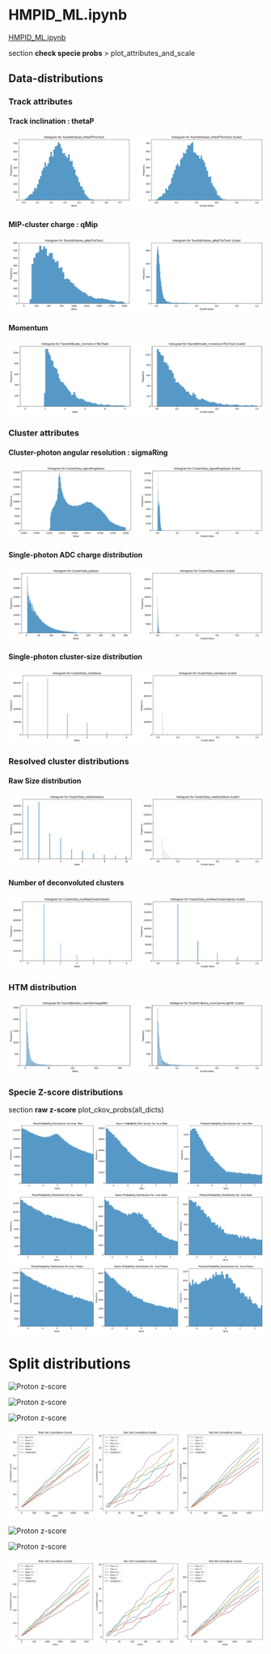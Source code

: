 # HMPID_ML.ipynb
[HMPID_ML.ipynb](ML/HMPID_ML.ipynb)

section **check specie probs** > plot_attributes_and_scale


## Data-distributions

### Track attributes

#### Track inclination : thetaP
![Track inclination : thetaP](ML/images/dataDists/thetAP.png)

#### MIP-cluster charge : qMip
![MIP-cluster charge : qMip](ML/images/dataDists/qMip.png)

#### Momentum
![Momentum](ML/images/dataDists/momentum.png)

### Cluster attributes
#### Cluster-photon angular resolution  : sigmaRing
![Cluster-photon angular resolution  : sigmaRing](ML/images/dataDists/sigmaRing.png)

#### Single-photon ADC charge distribution
![Single-photon ADC charge distribution](ML/images/dataDists/singlePhotQ.png)

#### Single-photon cluster-size distribution
![Single-photon cluster-siz distribution](ML/images/dataDists/singlePhotSize.png)

### Resolved cluster distributions

#### Raw Size distribution
![Raw Size distribution (number of pads fired in raw cluster)](ML/images/dataDists/rawSize.png)

#### Number of deconvoluted clusters
![Distribution of number of deconvoluted clusters per raw cluster (number of clusters forming raw cluster)](ML/images/dataDists/numRawClu.png)

### HTM distribution 
![Distribution of number of Hough Selected Photons under Mass-Hypothesis](ML/images/dataDists/numckovHough.png)


### Specie Z-score distributions

section **raw z-score**
plot_ckov_probs(all_dicts)

![Pion z-score](ML/images/dataDists/probTruePion.png)
![Kaon z-score](ML/images/dataDists/probTrueKaon.png)
![Proton z-score](ML/images/dataDists/probTrueProton.png)


# Split distributions 

![Proton z-score](images/SplitPlots/momentums2.jpg)

![Proton z-score](images/SplitPlots/momentum.jpg)

![Proton z-score](images/SplitPlots/momentumPerSpecie.jpg)

![Proton z-score](images/SplitPlots/countSpecies.jpg)

![Proton z-score](images/SplitPlots/momentumPerSpecie.jpg)

![Proton z-score](images/SplitPlots/momentums2.jpg)

![Proton z-score](images/SplitPlots/countSpecies.jpg)
